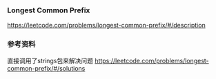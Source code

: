 ### Longest Common Prefix
https://leetcode.com/problems/longest-common-prefix/#/description

### 参考资料
直接调用了strings包来解决问题
https://leetcode.com/problems/longest-common-prefix/#/solutions